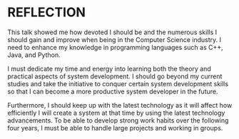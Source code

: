 
# REFLECTION

This talk showed me how devoted I should be and the numerous skills I should gain and improve when being in the Computer Science industry.
I need to enhance my knowledge in programming languages such as C++, Java, and Python. 

I must dedicate my time and energy into learning both the theory and practical aspects of system development. 
I should go beyond my current studies and take the initiative to conquer certain system development skills so that I can become a more productive system developer in the future.

Furthermore, I should keep up with the latest technology as it will affect how efficiently I will create a system at that time by using the latest technology advancements.
To be able to develop strong work habits over the following four years, I must be able to handle large projects and working in groups.
